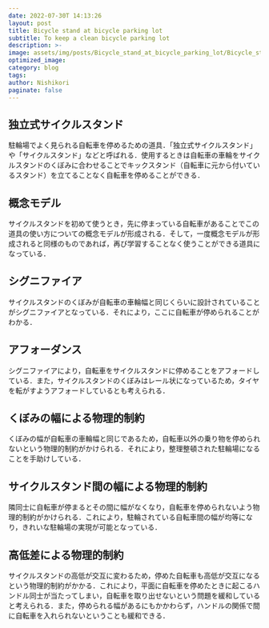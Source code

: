 ```yaml
---
date: 2022-07-30T 14:13:26
layout: post
title: Bicycle stand at bicycle parking lot
subtitle: To keep a clean bicycle parking lot
description: >-
image: assets/img/posts/Bicycle_stand_at_bicycle_parking_lot/Bicycle_stand_at_bicycle_parking_lot.jpg
optimized_image: 
category: blog
tags: 
author: Nishikori
paginate: false
---
```


## 独立式サイクルスタンド

駐輪場でよく見られる自転車を停めるための道具．「独立式サイクルスタンド」や「サイクルスタンド」などと呼ばれる．使用するときは自転車の車輪をサイクルスタンドのくぼみに合わせることでキックスタンド（自転車に元から付いているスタンド）を立てることなく自転車を停めることができる．

## 概念モデル

サイクルスタンドを初めて使うとき，先に停まっている自転車があることでこの道具の使い方についての概念モデルが形成される．そして，一度概念モデルが形成されると同様のものであれば，再び学習することなく使うことができる道具になっている．

## シグニファイア

サイクルスタンドのくぼみが自転車の車輪幅と同じくらいに設計されていることがシグニファイアとなっている．それにより，ここに自転車が停められることがわかる．

## アフォーダンス

シグニファイアにより，自転車をサイクルスタンドに停めることをアフォードしている．また，サイクルスタンドのくぼみはレール状になっているため，タイヤを転がすようアフォードしているとも考えられる．

## くぼみの幅による物理的制約

くぼみの幅が自転車の車輪幅と同じであるため，自転車以外の乗り物を停められないという物理的制約がかけられる．それにより，整理整頓された駐輪場になることを手助けしている．

## サイクルスタンド間の幅による物理的制約

隣同士に自転車が停まるとその間に幅がなくなり，自転車を停められないよう物理的制約がかけられる．これにより，駐輪されている自転車間の幅が均等になり，きれいな駐輪場の実現が可能となっている．

## 高低差による物理的制約

サイクルスタンドの高低が交互に変わるため，停めた自転車も高低が交互になるという物理的制約がかかる．これにより，平面に自転車を停めたときに起こるハンドル同士が当たってしまい，自転車を取り出せないという問題を緩和していると考えられる．また，停められる幅があるにもかかわらず，ハンドルの関係で間に自転車を入れられないということも緩和できる．
